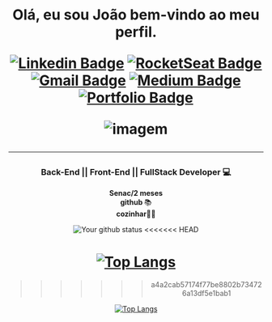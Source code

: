 <h1 align="center"> Olá, eu sou <strong>João</strong> bem-vindo ao meu perfil.
<div align="center">

  
[![Linkedin Badge](https://img.shields.io/badge/-Linkedin-6633cc?style=flat-square&logo=Linkedin&logoColor=white&color=black&link=SEU-LINKEDIN-AQUI)](SEU-LINKEDIN-AQUI)
[![RocketSeat Badge](https://img.shields.io/badge/-RocketSeat-6633cc?style=flat-square&logo=Polymer-Project&logoColor=white&color=black&link=SUA-ROCKETSEAT-AQUI)](SUA-ROCKETSEAT-AQUI)
[![Gmail Badge](https://img.shields.io/badge/-Gmail-c14438?style=flat-square&logo=Gmail&color=black&logoColor=white&link=mailto:SEU-EMAIL-AQUI)](mailto:SEU-EMAIL-AQUI)
[![Medium Badge](https://img.shields.io/badge/-Medium-6633cc?style=flat-square&logo=Elixir&color=black&link=SEU-MEDIUM-AQUI)](SEU-MEDIUM-AQUI)
[![Portfolio Badge](https://img.shields.io/badge/-Portfólio-6633cc?style=flat-square&logo=DTube&logoColor=white&color=black&link=SEU-PORTFOLIO-AQUI)](SEU-PORTFOLIO-AQUI)

</div>


![imagem](https://gifdb.com/images/high/8-bit-doge-meme-praying-sm4jsb802uui299s.gif)
  
<hr>

<h3 align="center"><strong>Back-End || Front-End || FullStack </strong> Developer 💻</h3>

<p align="center">
  <strong>Senac/2 meses  </strong><br>
  <strong>github </strong>📚<br>
  <strong>cozinhar🥘</strong>🚀<br>
</p>

<div align="center">

![Your github status](https://github-readme-stats.vercel.app/api?username=joaovomitblasfermi_icons=true&theme=dark)
<<<<<<< HEAD

[![Top Langs](https://github-readme-stats.vercel.app/api/top-langs/?username=joaovomitblasfermi=compact&theme=dark)](https://github.com/felipecastrosales/github-readme-stats)
=======
>>>>>>> a4a2cab57174f77be8802b734726a13df5e1bab1

[![Top Langs](https://github-readme-stats.vercel.app/api/top-langs/?username=joaovomitblasfermi=compact&theme=dark)](https://github.com/felipecastrosales/github-readme-stats)

  </div>
